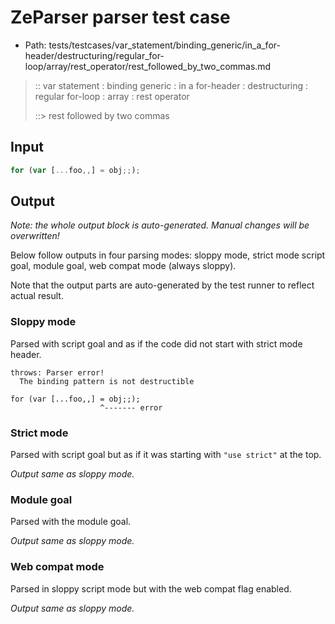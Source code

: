 # ZeParser parser test case

- Path: tests/testcases/var_statement/binding_generic/in_a_for-header/destructuring/regular_for-loop/array/rest_operator/rest_followed_by_two_commas.md

> :: var statement : binding generic : in a for-header : destructuring : regular for-loop : array : rest operator
>
> ::> rest followed by two commas

## Input


`````js
for (var [...foo,,] = obj;;);
`````

## Output

_Note: the whole output block is auto-generated. Manual changes will be overwritten!_

Below follow outputs in four parsing modes: sloppy mode, strict mode script goal, module goal, web compat mode (always sloppy).

Note that the output parts are auto-generated by the test runner to reflect actual result.

### Sloppy mode

Parsed with script goal and as if the code did not start with strict mode header.

`````
throws: Parser error!
  The binding pattern is not destructible

for (var [...foo,,] = obj;;);
                    ^------- error
`````

### Strict mode

Parsed with script goal but as if it was starting with `"use strict"` at the top.

_Output same as sloppy mode._

### Module goal

Parsed with the module goal.

_Output same as sloppy mode._

### Web compat mode

Parsed in sloppy script mode but with the web compat flag enabled.

_Output same as sloppy mode._
